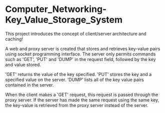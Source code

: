 # Computer_Networking-Key_Value_Storage_System
This project introduces the concept of client/server architecture and caching! 

A web and proxy server is created that stores and retrieves key-value pairs using socket programming interface. The server only permits commands such as 'GET', 'PUT' and 'DUMP' in the request field, followed by the key and value stored. 

  'GET' returns the value of the key specified.
  'PUT' stores the key and a specified value on the server.
  'DUMP' lists all of the key value pairs contained in the server. 
  
When the client makes a 'GET' request, this request is passed through the proxy server. If the server has made the same request using the same key, the key-value is retrieved from the proxy server instead of the server.
